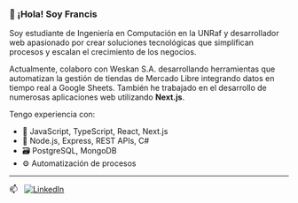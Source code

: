 ### 👋 ¡Hola! Soy Francis

Soy estudiante de Ingeniería en Computación en la UNRaf y desarrollador web apasionado por crear soluciones tecnológicas que simplifican procesos y escalan el crecimiento de los negocios.

Actualmente, colaboro con Weskan S.A. desarrollando herramientas que automatizan la gestión de tiendas de Mercado Libre integrando datos en tiempo real a Google Sheets. También he trabajado en el desarrollo de numerosas aplicaciones web utilizando **Next.js**.

Tengo experiencia con:

- 🧠 JavaScript, TypeScript, React, Next.js
- 🚀 Node.js, Express, REST APIs, C#
- 🗃️ PostgreSQL, MongoDB
- ⚙️ Automatización de procesos

---

📫 &nbsp; [![LinkedIn](https://img.shields.io/badge/Conectemos%20en-LinkedIn-0A66C2?style=for-the-badge&logo=linkedin&logoColor=white)](https://www.linkedin.com/in/francis-willener/)
